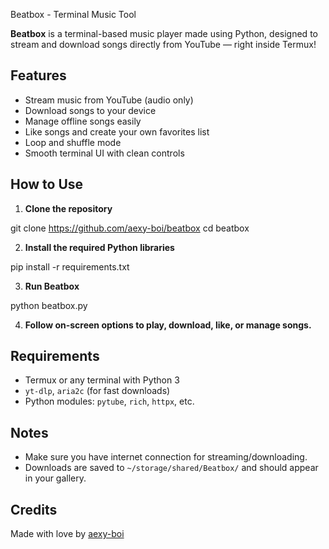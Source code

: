 Beatbox - Terminal Music Tool

**Beatbox** is a terminal-based music player made using Python, designed to stream and download songs directly from YouTube — right inside Termux!

## Features

- Stream music from YouTube (audio only)
- Download songs to your device
- Manage offline songs easily
- Like songs and create your own favorites list
- Loop and shuffle mode
- Smooth terminal UI with clean controls

## How to Use

1. **Clone the repository**

git clone https://github.com/aexy-boi/beatbox 
cd beatbox

2. **Install the required Python libraries**

pip install -r requirements.txt

3. **Run Beatbox**

python beatbox.py

4. **Follow on-screen options to play, download, like, or manage songs.**

## Requirements

- Termux or any terminal with Python 3
- `yt-dlp`, `aria2c` (for fast downloads)
- Python modules: `pytube`, `rich`, `httpx`, etc.

## Notes

- Make sure you have internet connection for streaming/downloading.
- Downloads are saved to `~/storage/shared/Beatbox/` and should appear in your gallery.

## Credits

Made with love by [aexy-boi](https://github.com/aexy-boi)
